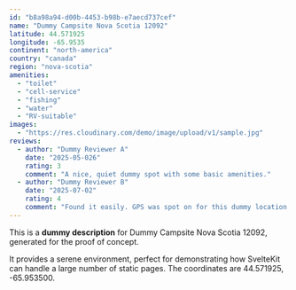 ```yaml
---
id: "b8a98a94-d00b-4453-b98b-e7aecd737cef"
name: "Dummy Campsite Nova Scotia 12092"
latitude: 44.571925
longitude: -65.9535
continent: "north-america"
country: "canada"
region: "nova-scotia"
amenities:
  - "toilet"
  - "cell-service"
  - "fishing"
  - "water"
  - "RV-suitable"
images:
  - "https://res.cloudinary.com/demo/image/upload/v1/sample.jpg"
reviews:
  - author: "Dummy Reviewer A"
    date: "2025-05-026"
    rating: 3
    comment: "A nice, quiet dummy spot with some basic amenities."
  - author: "Dummy Reviewer B"
    date: "2025-07-02"
    rating: 4
    comment: "Found it easily. GPS was spot on for this dummy location."
---
```


This is a **dummy description** for Dummy Campsite Nova Scotia 12092, generated for the proof of concept.

It provides a serene environment, perfect for demonstrating how SvelteKit can handle a large number of static pages. The coordinates are 44.571925, -65.953500.
